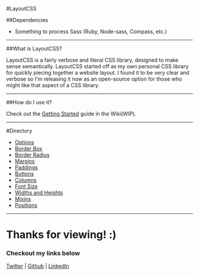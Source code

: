 #LayoutCSS

##Dependencies

* Something to process Sass (Ruby, Node-sass, Compass, etc.)

___

##What is LayoutCSS?

LayoutCSS is a fairly verbose and literal CSS library, designed to make sense semantically. LayoutCSS started off as my own personal CSS library for quickly piecing together a website layout. I found it to be very clear and verbose so I'm releasing it now as an open-source option for those who might like that aspect of a CSS library.

___

##How do I use it?

Check out the [Getting Started](https://github.com/piecedigital/layoutcss/wiki/getting-started) guide in the Wiki(WIP).
___

#Directory

* [Options](https://github.com/piecedigital/layoutcss/wiki/options)
* [Border Box](https://github.com/piecedigital/layoutcss/wiki/border-box)
* [Border Radius](https://github.com/piecedigital/layoutcss/wiki/border-radius)
* [Margins](https://github.com/piecedigital/layoutcss/wiki/margins)
* [Paddings](https://github.com/piecedigital/layoutcss/wiki/paddings)
* [Buttons](https://github.com/piecedigital/layoutcss/wiki/buttons)
* [Columns](https://github.com/piecedigital/layoutcss/wiki/columns)
* [Font Size](https://github.com/piecedigital/layoutcss/wiki/font-size)
* [Widths and Heights](https://github.com/piecedigital/layoutcss/wiki/widths-and-heights)
* [Mixins](https://github.com/piecedigital/layoutcss/wiki/mixins)
* [Positions](https://github.com/piecedigital/layoutcss/wiki/positions)

___

# Thanks for viewing! :)
### Checkout my links below

[Twitter](http://twitter.com/PieceDigital) | [Github](piecedigital.github.io) | [LinkedIn](linkedin.com/in/pdstudios)
